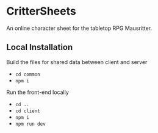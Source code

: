 # CritterSheets
An online character sheet for the tabletop RPG Mausritter.

## Local Installation
Build the files for shared data between client and server
- `cd common`
- `npm i` 

Run the front-end locally
- `cd ..`
- `cd client` 
- `npm i`
- `npm run dev`
